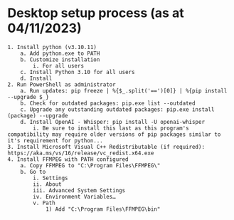 # Desktop setup process (as at 04/11/2023)
	1. Install python (v3.10.11)
		a. Add python.exe to PATH
		b. Customize installation
			i. For all users
		c. Install Python 3.10 for all users
		d. Install
	2. Run PowerShell as administrator
		a. Run updates: pip freeze | %{$_.split('==')[0]} | %{pip install --upgrade $_}
		b. Check for outdated packages: pip.exe list --outdated
		c. Upgrade any outstanding outdated packages: pip.exe install (package) --upgrade
		d. Install OpenAI - Whisper: pip install -U openai-whisper
			i. Be sure to install this last as this program's compatibility may require older versions of pip packages similar to it's requirement for python...
	3. Install Microsoft Visual C++ Redistributable (if required): https://aka.ms/vs/16/release/vc_redist.x64.exe
	4. Install FFMPEG with PATH configured
		a. Copy FFMPEG to "C:\Program Files\FFMPEG\"
		b. Go to 
			i. Settings
			ii. About
			iii. Advanced System Settings
			iv. Environment Variables…
			v. Path
				1) Add "C:\Program Files\FFMPEG\bin"
